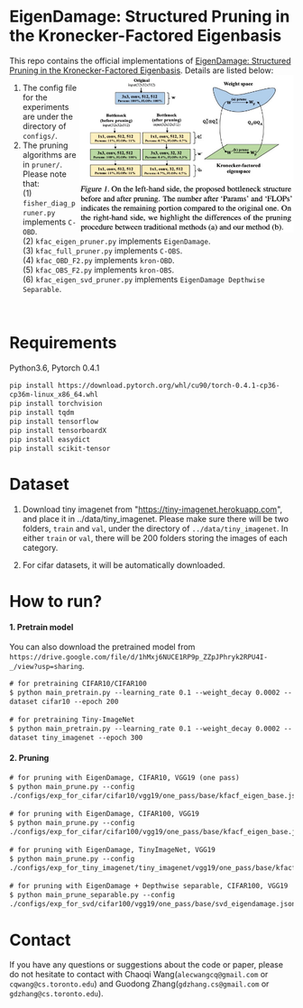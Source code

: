 # EigenDamage: Structured Pruning in the Kronecker-Factored Eigenbasis
This repo contains the official implementations of [EigenDamage: Structured Pruning in the Kronecker-Factored Eigenbasis](https://arxiv.org/abs/1905.05934). Details are listed below:
 <img align="right" width="380" height="280" src="imgs/figure1.png">

1. The config file for the experiments are under the directory of `configs/`.
2. The pruning algorithms are in `pruner/`. Please note that: <br>
   (1) `fisher_diag_pruner.py` implements `C-OBD`. <br>
   (2) `kfac_eigen_pruner.py` implements `EigenDamage`. <br>
   (3) `kfac_full_pruner.py` implements `C-OBS`. <br>
   (4) `kfac_OBD_F2.py` implements `kron-OBD`. <br>
   (5) `kfac_OBS_F2.py` implements `kron-OBS`. <br>
   (6) `kfac_eigen_svd_pruner.py` implements `EigenDamage Depthwise Separable`.
<br>

# Requirements
Python3.6, Pytorch 0.4.1
```
pip install https://download.pytorch.org/whl/cu90/torch-0.4.1-cp36-cp36m-linux_x86_64.whl
pip install torchvision
pip install tqdm
pip install tensorflow
pip install tensorboardX
pip install easydict
pip install scikit-tensor
```

# Dataset
1. Download tiny imagenet from "https://tiny-imagenet.herokuapp.com", and place it in ../data/tiny_imagenet.
   Please make sure there will be two folders, `train` and `val`,  under the directory of `../data/tiny_imagenet`.
   In either `train` or `val`, there will be 200 folders storing the images of each category.
   
2. For cifar datasets, it will be automatically downloaded.



# How to run?

#### 1. Pretrain model
You can also download the pretrained model from `https://drive.google.com/file/d/1hMxj6NUCE1RP9p_ZZpJPhryk2RPU4I-_/view?usp=sharing`.
```
# for pretraining CIFAR10/CIFAR100
$ python main_pretrain.py --learning_rate 0.1 --weight_decay 0.0002 --dataset cifar10 --epoch 200

# for pretraining Tiny-ImageNet
$ python main_pretrain.py --learning_rate 0.1 --weight_decay 0.0002 --dataset tiny_imagenet --epoch 300
```


#### 2. Pruning
```
# for pruning with EigenDamage, CIFAR10, VGG19 (one pass)
$ python main_prune.py --config ./configs/exp_for_cifar/cifar10/vgg19/one_pass/base/kfacf_eigen_base.json

# for pruning with EigenDamage, CIFAR100, VGG19
$ python main_prune.py --config ./configs/exp_for_cifar/cifar100/vgg19/one_pass/base/kfacf_eigen_base.json

# for pruning with EigenDamage, TinyImageNet, VGG19
$ python main_prune.py --config ./configs/exp_for_tiny_imagenet/tiny_imagenet/vgg19/one_pass/base/kfacf_eigen_base.json

# for pruning with EigenDamage + Depthwise separable, CIFAR100, VGG19
$ python main_prune_separable.py --config ./configs/exp_for_svd/cifar100/vgg19/one_pass/base/svd_eigendamage.json
```


# Contact
If you have any questions or suggestions about the code or paper, please do not hesitate to contact with Chaoqi Wang(`alecwangcq@gmail.com` or `cqwang@cs.toronto.edu`)
and Guodong Zhang(`gdzhang.cs@gmail.com` or `gdzhang@cs.toronto.edu`). 
